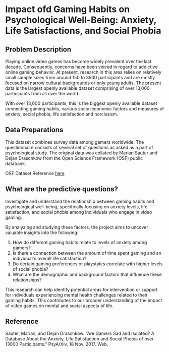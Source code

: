 # Impact ofd Gaming Habits on Psychological Well-Being: Anxiety, Life Satisfactions, and Social Phobia 

## Problem Description

Playing online video games has become widely prevalent over the last decade. Consequently, concerns have been voiced in regard to addictive online gaming behavior. At present, research in this area relies on relatively small sample sizes from around 150 to 3500 participants and are mostly focused on narrow cultural backgrounds or only young adults. The present data is the largest openly available dataset comprising of over 13,000 participants from all over the world.

With over 13,000 participants, this is the biggest openly available dataset connecting gaming habits, various socio-economic factors and measures of anxiety, social phobia, life satisfaction and narcissism.

## Data Preparations

This dataset combines survey data among gamers worldwide. The questionnaire consists of several set of questions as asked as a part of psychological study. The original data was collated by Marian Sauter and Dejan Draschkow from the Open Science Framework (OSF) public databank.

OSF Dataset Reference [here](https://osf.io/vnbxk/)

## What are the predictive questions?

Investigate and understand the relationship between gaming habits and psychological well-being, specifically focusing on anxiety levels, life satisfaction, and social phobia among individuals who engage in video gaming.

By analyzing and studying these factors, the project aims to uncover valuable insights into the following:

1. How do different gaming habits relate to levels of anxiety among gamers?
2. Is there a connection between the amount of time spent gaming and an individual's overall life satisfaction?
3. Do certain gaming preferences or playstyles correlate with higher levels of social phobia?
4. What are the demographic and background factors that influence these relationships?

This research can help identify potential areas for intervention or support for individuals experiencing mental health challenges related to their gaming habits. This contributes to our broader understanding of the impact of video games on mental and social aspects of life.

## Reference

Sauter, Marian, and Dejan Draschkow. “Are Gamers Sad and Isolated? A Database About the Anxiety, Life Satisfaction and Social Phobia of over 13000 Participants.” PsyArXiv, 18 Nov. 2017. Web.
